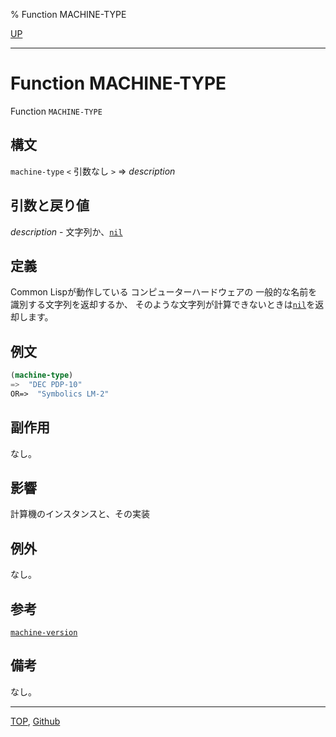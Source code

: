 % Function MACHINE-TYPE

[UP](25.2.html)  

---

# Function **MACHINE-TYPE**


Function `MACHINE-TYPE`


## 構文

`machine-type` `<` 引数なし `>` => *description*


## 引数と戻り値

*description* - 文字列か、[`nil`](5.3.nil-variable.html)


## 定義

Common Lispが動作している
コンピューターハードウェアの
一般的な名前を識別する文字列を返却するか、
そのような文字列が計算できないときは[`nil`](5.3.nil-variable.html)を返却します。


## 例文

```lisp
(machine-type)
=>  "DEC PDP-10"
OR=>  "Symbolics LM-2"
```


## 副作用

なし。


## 影響

計算機のインスタンスと、その実装


## 例外

なし。


## 参考

[`machine-version`](25.2.machine-version.html)


## 備考

なし。


---
[TOP](index.html),  [Github](https://github.com/nptcl/npt-japanese)

